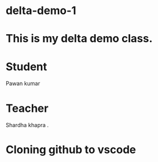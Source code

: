 # delta-demo-1
# This is my delta demo class.

# Student
Pawan kumar

# Teacher
Shardha khapra .
# Cloning github to vscode



